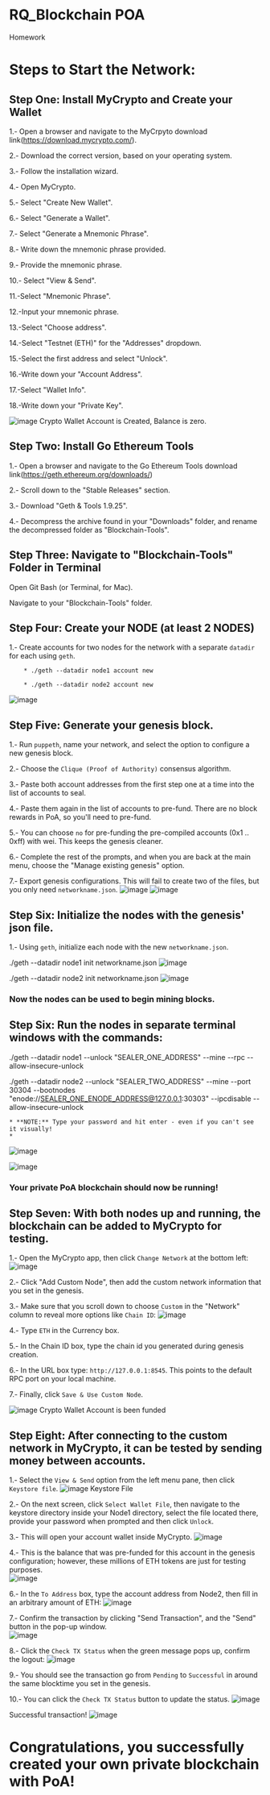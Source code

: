 # RQ_Blockchain POA
Homework
# Steps to Start the Network:

## Step One: Install MyCrypto and Create your Wallet

1.- Open a browser and navigate to the MyCrpyto download link(https://download.mycrypto.com/).

2.- Download the correct version, based on your operating system.

3.- Follow the installation wizard.

4.- Open MyCrypto.

5.- Select "Create New Wallet".

6.- Select "Generate a Wallet".

7.- Select "Generate a Mnemonic Phrase".

8.- Write down the mnemonic phrase provided.

9.- Provide the mnemonic phrase.

10.- Select "View & Send".

11.-Select "Mnemonic Phrase".

12.-Input your mnemonic phrase.

13.-Select "Choose address".

14.-Select "Testnet (ETH)" for the "Addresses" dropdown.

15.-Select the first address and select "Unlock".

16.-Write down your "Account Address".

17.-Select "Wallet Info".

18.-Write down your "Private Key".

![image](https://user-images.githubusercontent.com/75185700/117178284-805a4a80-ad97-11eb-99b5-49681c7c7643.png)
Crypto Wallet Account is Created, Balance is zero.



## Step Two: Install Go Ethereum Tools

1.- Open a browser and navigate to the Go Ethereum Tools download link(https://geth.ethereum.org/downloads/)

2.- Scroll down to the "Stable Releases" section.

3.- Download "Geth & Tools 1.9.25".

4.- Decompress the archive found in your "Downloads" folder, and rename the decompressed folder as "Blockchain-Tools".

## Step Three: Navigate to "Blockchain-Tools" Folder in Terminal

Open Git Bash (or Terminal, for Mac).

Navigate to your "Blockchain-Tools" folder.

## Step Four: Create your NODE (at least 2 NODES)

1.- Create accounts for two nodes for the network with a separate `datadir` for each using `geth`.

        * ./geth --datadir node1 account new
       
        * ./geth --datadir node2 account new
![image](https://user-images.githubusercontent.com/75185700/117207009-1a7eba80-adb9-11eb-9968-5520ba84a4c2.png)


 
## Step Five: Generate your genesis block.

1.- Run `puppeth`, name your network, and select the option to configure a new genesis block.

2.- Choose the `Clique (Proof of Authority)` consensus algorithm.

3.- Paste both account addresses from the first step one at a time into the list of accounts to seal.

4.- Paste them again in the list of accounts to pre-fund. There are no block rewards in PoA, so you'll need to pre-fund.

5.- You can choose `no` for pre-funding the pre-compiled accounts (0x1 .. 0xff) with wei. This keeps the genesis cleaner.

6.- Complete the rest of the prompts, and when you are back at the main menu, choose the "Manage existing genesis" option.

7.- Export genesis configurations. This will fail to create two of the files, but you only need `networkname.json`.
![image](https://user-images.githubusercontent.com/75185700/117206764-dd1a2d00-adb8-11eb-9d8d-50901d97d228.png)
![image](https://user-images.githubusercontent.com/75185700/117206794-e5726800-adb8-11eb-9cc4-81add6c00c7c.png)


## Step Six: Initialize the nodes with the genesis' json file.

1.- Using `geth`, initialize each node with the new `networkname.json`.

 ./geth --datadir node1 init networkname.json
 ![image](https://user-images.githubusercontent.com/75185700/117206682-c378e580-adb8-11eb-8105-92005d816479.png)

 
 ./geth --datadir node2 init networkname.json
 ![image](https://user-images.githubusercontent.com/75185700/117206652-b956e700-adb8-11eb-950e-b610ac8b7761.png)

 
### Now the nodes can be used to begin mining blocks.

 ## Step Six: Run the nodes in separate terminal windows with the commands:
 
./geth --datadir node1 --unlock "SEALER_ONE_ADDRESS" --mine --rpc --allow-insecure-unlock

./geth --datadir node2 --unlock "SEALER_TWO_ADDRESS" --mine --port 30304 --bootnodes "enode://SEALER_ONE_ENODE_ADDRESS@127.0.0.1:30303" --ipcdisable --allow-insecure-unlock

    * **NOTE:** Type your password and hit enter - even if you can't see it visually!
    * 
![image](https://user-images.githubusercontent.com/75185700/117207308-70ebf900-adb9-11eb-85f4-751ca74c84d4.png)

![image](https://user-images.githubusercontent.com/75185700/117207281-6a5d8180-adb9-11eb-94d7-d4be2e22abd8.png)


###    Your private PoA blockchain should now be running!

## Step Seven: With both nodes up and running, the blockchain can be added to MyCrypto for testing.

1.- Open the MyCrypto app, then click `Change Network` at the bottom left:
![image](https://user-images.githubusercontent.com/75185700/117198272-71cb5d80-adae-11eb-8792-b37e27709d63.png)

2.- Click "Add Custom Node", then add the custom network information that you set in the genesis.

3.- Make sure that you scroll down to choose `Custom` in the "Network" column to reveal more options like `Chain ID`:
![image](https://user-images.githubusercontent.com/75185700/117198445-a6d7b000-adae-11eb-938f-a08b8bd4c813.png)

4.- Type `ETH` in the Currency box.

5.- In the Chain ID box, type the chain id you generated during genesis creation.

6.- In the URL box type: `http://127.0.0.1:8545`.  This points to the default RPC port on your local machine.

7.- Finally, click `Save & Use Custom Node`. 

![image](https://user-images.githubusercontent.com/75185700/117178769-01194680-ad98-11eb-8060-1a8c8cb472cf.png)
Crypto Wallet Account is been funded    


## Step Eight: After connecting to the custom network in MyCrypto, it can be tested by sending money between accounts.

1.- Select the `View & Send` option from the left menu pane, then click `Keystore file`.
![image](https://user-images.githubusercontent.com/75185700/117198538-c53dab80-adae-11eb-88ba-ee699164228e.png) Keystore File

2.- On the next screen, click `Select Wallet File`, then navigate to the keystore directory inside your Node1 directory, select the file located there, provide your password when prompted and then click `Unlock`.

3.- This will open your account wallet inside MyCrypto. 
![image](https://user-images.githubusercontent.com/75185700/117199871-55c8bb80-adb0-11eb-9866-943e4798e063.png)

4.- This is the balance that was pre-funded for this account in the genesis configuration; however, these millions of ETH tokens are just for testing purposes.   
![image](https://user-images.githubusercontent.com/75185700/117200216-d7b8e480-adb0-11eb-9eff-db0e98b4e6ba.png)

6.- In the `To Address` box, type the account address from Node2, then fill in an arbitrary amount of ETH:
![image](https://user-images.githubusercontent.com/75185700/117203965-4b5cf080-adb5-11eb-83a8-fc8ef4867e13.png)

7.- Confirm the transaction by clicking "Send Transaction", and the "Send" button in the pop-up window.  
![image](https://user-images.githubusercontent.com/75185700/117204257-af7fb480-adb5-11eb-82be-afeb792539dd.png)

8.- Click the `Check TX Status` when the green message pops up, confirm the logout:
![image](https://user-images.githubusercontent.com/75185700/117204314-c58d7500-adb5-11eb-96fd-88da5605dadd.png)

9.- You should see the transaction go from `Pending` to `Successful` in around the same blocktime you set in the genesis.

10.- You can click the `Check TX Status` button to update the status.
![image](https://user-images.githubusercontent.com/75185700/117204490-f9689a80-adb5-11eb-8ab2-4215b0a3a437.png)

Successful transaction!
![image](https://user-images.githubusercontent.com/75185700/117204615-2157fe00-adb6-11eb-8b41-b9e74c12cb71.png)


# Congratulations, you successfully created your own private blockchain with PoA!
















